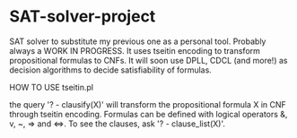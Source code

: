 # SAT-solver-project
SAT solver to substitute my previous one as a personal tool. Probably always a WORK IN PROGRESS.
It uses tseitin encoding to transform propositional formulas to CNFs.
It will soon use DPLL, CDCL (and more!) as decision algorithms to decide satisfiability of formulas.

HOW TO USE tseitin.pl

the query '? - clausify(X)' will transform the propositional formula X in CNF through tseitin encoding.
Formulas can be defined with logical operators &, v, ~, => and <=>.
To see the clauses, ask '? - clause_list(X)'.
